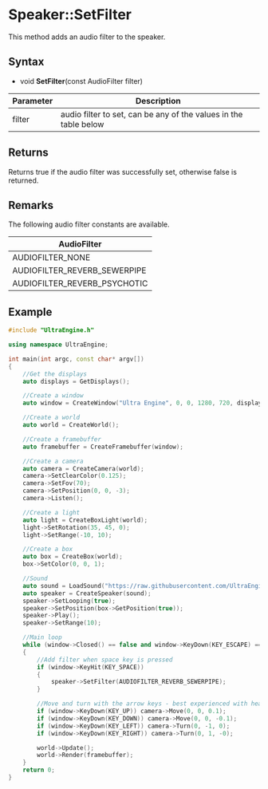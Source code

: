 # Speaker::SetFilter

This method adds an audio filter to the speaker.

## Syntax

- void **SetFilter**(const AudioFilter filter)

| Parameter | Description |
|---|---|
| filter | audio filter to set, can be any of the values in the table below |

## Returns

Returns true if the audio filter was successfully set, otherwise false is returned.

## Remarks

The following audio filter constants are available.

| AudioFilter |
|---|
| AUDIOFILTER_NONE |
| AUDIOFILTER_REVERB_SEWERPIPE |
| AUDIOFILTER_REVERB_PSYCHOTIC |

## Example

```c++
#include "UltraEngine.h"

using namespace UltraEngine;

int main(int argc, const char* argv[])
{
    //Get the displays
    auto displays = GetDisplays();

    //Create a window
    auto window = CreateWindow("Ultra Engine", 0, 0, 1280, 720, displays[0], WINDOW_CENTER | WINDOW_TITLEBAR);

    //Create a world
    auto world = CreateWorld();

    //Create a framebuffer
    auto framebuffer = CreateFramebuffer(window);

    //Create a camera
    auto camera = CreateCamera(world);
    camera->SetClearColor(0.125);
    camera->SetFov(70);
    camera->SetPosition(0, 0, -3);
    camera->Listen();

    //Create a light
    auto light = CreateBoxLight(world);
    light->SetRotation(35, 45, 0);
    light->SetRange(-10, 10);

    //Create a box
    auto box = CreateBox(world);
    box->SetColor(0, 0, 1);

    //Sound
    auto sound = LoadSound("https://raw.githubusercontent.com/UltraEngine/Documentation/master/Assets/Sound/notification.wav");
    auto speaker = CreateSpeaker(sound);
    speaker->SetLooping(true);
    speaker->SetPosition(box->GetPosition(true));
    speaker->Play();
    speaker->SetRange(10);

    //Main loop
    while (window->Closed() == false and window->KeyDown(KEY_ESCAPE) == false)
    {
        //Add filter when space key is pressed
        if (window->KeyHit(KEY_SPACE))
        { 
            speaker->SetFilter(AUDIOFILTER_REVERB_SEWERPIPE);
        }

        //Move and turn with the arrow keys - best experienced with headphones
        if (window->KeyDown(KEY_UP)) camera->Move(0, 0, 0.1);
        if (window->KeyDown(KEY_DOWN)) camera->Move(0, 0, -0.1);
        if (window->KeyDown(KEY_LEFT)) camera->Turn(0, -1, 0);
        if (window->KeyDown(KEY_RIGHT)) camera->Turn(0, 1, -0);

        world->Update();
        world->Render(framebuffer);
    }
    return 0;
}
```

